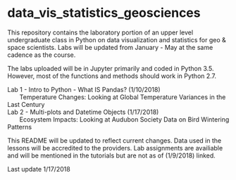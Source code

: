 # data_vis_statistics_geosciences
This repository contains the laboratory portion of an upper level undergraduate class in Python on data visualization and 
statistics for geo &amp; space scientists. Labs will be updated from January - May at the same cadence as the course.

The labs uploaded will be in Jupyter primarily and coded in Python 3.5. However, most of the functions and methods should work in Python 2.7. 

Lab 1 - Intro to Python - What IS Pandas? (1/10/2018)  
&nbsp;&nbsp;&nbsp;&nbsp;&nbsp;&nbsp; Temperature Changes: Looking at Global Temperature Variances in the Last Century  
Lab 2 - Multi-plots and Datetime Objects (1/17/2018)  
&nbsp;&nbsp;&nbsp;&nbsp;&nbsp;&nbsp; Ecosystem Impacts: Looking at Audubon Society Data on Bird Wintering Patterns  


This README will be updated to reflect current changes. Data used in the lessons will be accredited to the providers. Lab assignments are availiable and will be mentioned in the tutorials but are not as of (1/9/2018) linked. 

Last update 1/17/2018

